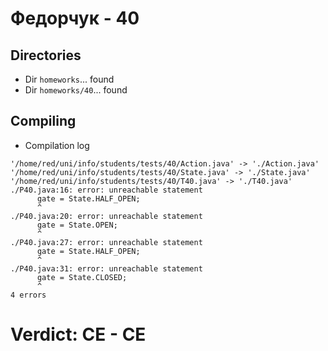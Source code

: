 # Федорчук - 40
## Directories
- Dir `homeworks`... found
- Dir `homeworks/40`... found
## Compiling
- Compilation log
```
'/home/red/uni/info/students/tests/40/Action.java' -> './Action.java'
'/home/red/uni/info/students/tests/40/State.java' -> './State.java'
'/home/red/uni/info/students/tests/40/T40.java' -> './T40.java'
./P40.java:16: error: unreachable statement
      gate = State.HALF_OPEN;
      ^
./P40.java:20: error: unreachable statement
      gate = State.OPEN;
      ^
./P40.java:27: error: unreachable statement
      gate = State.HALF_OPEN;
      ^
./P40.java:31: error: unreachable statement
      gate = State.CLOSED;
      ^
4 errors

```
# Verdict: **CE** - CE
